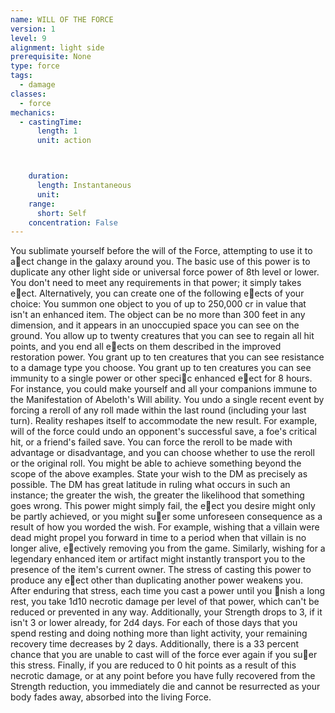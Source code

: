 ```yaml
---
name: WILL OF THE FORCE
version: 1
level: 9
alignment: light side
prerequisite: None
type: force
tags:
  - damage
classes:
  - force
mechanics:
  - castingTime:
      length: 1
      unit: action



    duration:
      length: Instantaneous
      unit: 
    range:
      short: Self
    concentration: False
---
```

You sublimate yourself before the will of the Force,
attempting to use it to a􀃠ect change in the galaxy
around you.
The basic use of this power is to duplicate any other
light side or universal force power of 8th level or lower.
You don't need to meet any requirements in that
power; it simply takes e􀃠ect. Alternatively, you can
create one of the following e􀃠ects of your choice:
You summon one object to you of up to 250,000 cr in
value that isn't an enhanced item. The object can be no
more than 300 feet in any dimension, and it appears in
an unoccupied space you can see on the ground.
You allow up to twenty creatures that you can see to
regain all hit points, and you end all e􀃠ects on them
described in the improved restoration power.
You grant up to ten creatures that you can see
resistance to a damage type you choose.
You grant up to ten creatures you can see immunity to
a single power or other speci􀃕c enhanced e􀃠ect for 8
hours. For instance, you could make yourself and all
your companions immune to the Manifestation of
Abeloth's Will ability.
You undo a single recent event by forcing a reroll of
any roll made within the last round (including your last
turn). Reality reshapes itself to accommodate the new
result. For example, will of the force could undo an
opponent's successful save, a foe's critical hit, or a
friend's failed save. You can force the reroll to be made
with advantage or disadvantage, and you can choose
whether to use the reroll or the original roll.
You might be able to achieve something beyond the
scope of the above examples. State your wish to the
DM as precisely as possible. The DM has great latitude
in ruling what occurs in such an instance; the greater
the wish, the greater the likelihood that something
goes wrong. This power might simply fail, the e􀃠ect
you desire might only be partly achieved, or you might
su􀃠er some unforeseen consequence as a result of
how you worded the wish. For example, wishing that a
villain were dead might propel you forward in time to a
period when that villain is no longer alive, e􀃠ectively
removing you from the game. Similarly, wishing for a
legendary enhanced item or artifact might instantly
transport you to the presence of the item's current
owner.
The stress of casting this power to produce any
e􀃠ect other than duplicating another power weakens
you. After enduring that stress, each time you cast a
power until you 􀃕nish a long rest, you take 1d10
necrotic damage per level of that power, which can't be
reduced or prevented in any way. Additionally, your
Strength drops to 3, if it isn't 3 or lower already, for 2d4
days. For each of those days that you spend resting
and doing nothing more than light activity, your
remaining recovery time decreases by 2 days.
Additionally, there is a 33 percent chance that you are
unable to cast will of the force ever again if you su􀃠er
this stress. Finally, if you are reduced to 0 hit points as
a result of this necrotic damage, or at any point before
you have fully recovered from the Strength reduction,
you immediately die and cannot be resurrected as your
body fades away, absorbed into the living Force.

    